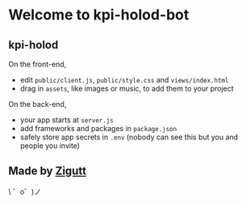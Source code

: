 Welcome to kpi-holod-bot
=================

kpi-holod
------------

On the front-end,
- edit `public/client.js`, `public/style.css` and `views/index.html`
- drag in `assets`, like images or music, to add them to your project

On the back-end,
- your app starts at `server.js`
- add frameworks and packages in `package.json`
- safely store app secrets in `.env` (nobody can see this but you and people you invite)

Made by [Zigutt](https://t.me/zigutt)
-------------------

\ ゜o゜)ノ
